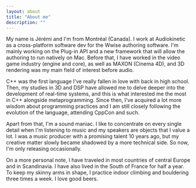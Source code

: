```yaml
---
layout: about
title: "About me"
description: ""
---
```


My name is Jérémi and I'm from Montréal (Canada). I work at Audiokinetic as a cross-platform software dev for the Wwise authoring software. I'm mainly working on the Plug-in API and a new framework that will allow the authoring to run natively on Mac. Before that, I have worked in the video game industry (engine and core), as well as MAXON (Cinema 4D), and 3D rendering was my main field of interest before audio.

C++ was the first language I've really fallen in love with back in high school. Then, my studies in 3D and DSP have allowed me to delve deeper into the development of real-time systems, and this is what interested me the most in C++ alongside metaprogramming. Since then, I've acquired a lot more wisdom about programming practices and I am still closely following the evolution of the language, attending CppCon and such.

Apart from that, I'm a sound maniac. I like to concentrate on every single detail when I'm listening to music and my speakers are objects that I value a lot. I was a music producer with a promising talent 10 years ago, but my creative matter slowly became shadowed by a more technical side. So now, I'm only releasing occasionally.

On a more personal note, I have traveled in most countries of central Europe and in Scandinavia. I have also lived in the South of France for half a year. To keep my skinny arms in shape, I practice indoor climbing and bouldering three times a week. I love good beers.
